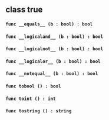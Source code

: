 ## class true

#### ```func __equals__ (b : bool) : bool```


#### ```func __logicaland__ (b : bool) : bool```


#### ```func __logicalnot__ (b : bool) : bool```


#### ```func __logicalor__ (b : bool) : bool```


#### ```func __notequal__ (b : bool) : bool```


#### ```func tobool () : bool```


#### ```func toint () : int```


#### ```func tostring () : string```


